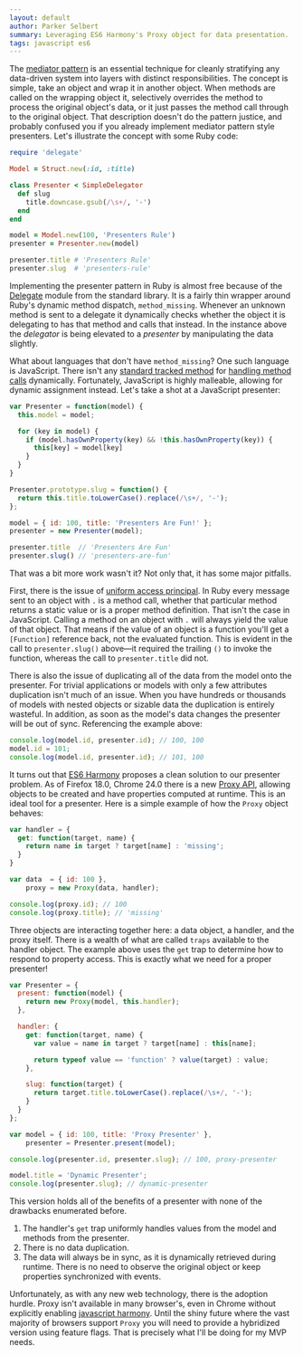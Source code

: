 ```yaml
---
layout: default
author: Parker Selbert
summary: Leveraging ES6 Harmony's Proxy object for data presentation.
tags: javascript es6
---
```


The [mediator pattern][1] is an essential technique for cleanly stratifying any
data-driven system into layers with distinct responsibilities. The concept is
simple, take an object and wrap it in another object. When methods are called on
the wrapping object it, selectively overrides the method to process the original
object's data, or it just passes the method call through to the original object.
That description doesn't do the pattern justice, and probably confused you if
you already implement mediator pattern style presenters. Let's illustrate the
concept with some Ruby code:

```ruby
require 'delegate'

Model = Struct.new(:id, :title)

class Presenter < SimpleDelegator
  def slug
    title.downcase.gsub(/\s+/, '-')
  end
end

model = Model.new(100, 'Presenters Rule')
presenter = Presenter.new(model)

presenter.title # 'Presenters Rule'
presenter.slug  # 'presenters-rule'
```

Implementing the presenter pattern in Ruby is almost free because of the
[Delegate][2] module from the standard library. It is a fairly thin wrapper
around Ruby's dynamic method dispatch, `method_missing`. Whenever an unknown
method is sent to a delegate it dynamically checks whether the object it is
delegating to has that method and calls that instead. In the instance above the
*delegator* is being elevated to a *presenter* by manipulating the data
slightly.

What about languages that don't have `method_missing`? One such language is
JavaScript. There isn't any [standard tracked method][3] for [handling method
calls][4] dynamically. Fortunately, JavaScript is highly malleable, allowing for
dynamic assignment instead. Let's take a shot at a JavaScript presenter:

```javascript
var Presenter = function(model) {
  this.model = model;

  for (key in model) {
    if (model.hasOwnProperty(key) && !this.hasOwnProperty(key)) {
      this[key] = model[key]
    }
  }
}

Presenter.prototype.slug = function() {
  return this.title.toLowerCase().replace(/\s+/, '-');
};

model = { id: 100, title: 'Presenters Are Fun!' };
presenter = new Presenter(model);

presenter.title  // 'Presenters Are Fun'
presenter.slug() // 'presenters-are-fun'
```

That was a bit more work wasn't it? Not only that, it has some major pitfalls.

First, there is the issue of [uniform access principal][5]. In Ruby every
message sent to an object with `.` is a method call, whether that particular
method returns a static value or is a proper method definition. That isn't the
case in JavaScript. Calling a method on an object with `.` will always yield the
value of that object. That means if the value of an object is a function you'll
get a `[Function]` reference back, not the evaluated function. This is evident
in the call to `presenter.slug()` above—it required the trailing `()` to invoke
the function, whereas the call to `presenter.title` did not.

There is also the issue of duplicating all of the data from the model onto the
presenter. For trivial applications or models with only a few attributes
duplication isn't much of an issue. When you have hundreds or thousands of
models with nested objects or sizable data the duplication is entirely wasteful.
In addition, as soon as the model's data changes the presenter will be out of
sync. Referencing the example above:

```javascript
console.log(model.id, presenter.id); // 100, 100
model.id = 101;
console.log(model.id, presenter.id); // 101, 100
```

It turns out that [ES6 Harmony][6] proposes a clean solution to our presenter
problem. As of Firefox 18.0, Chrome 24.0 there is a new [Proxy API][7], allowing
objects to be created and have properties computed at runtime. This is an ideal
tool for a presenter. Here is a simple example of how the `Proxy` object
behaves:

```javascript
var handler = {
  get: function(target, name) {
    return name in target ? target[name] : 'missing';
  }
}

var data  = { id: 100 },
    proxy = new Proxy(data, handler);

console.log(proxy.id); // 100
console.log(proxy.title); // 'missing'
```

Three objects are interacting together here: a data object, a handler, and the
proxy itself. There is a wealth of what are called `traps` available to the
handler object. The example above uses the `get` trap to determine how to
respond to property access. This is exactly what we need for a proper presenter!

```javascript
var Presenter = {
  present: function(model) {
    return new Proxy(model, this.handler);
  },

  handler: {
    get: function(target, name) {
      var value = name in target ? target[name] : this[name];

      return typeof value == 'function' ? value(target) : value;
    },

    slug: function(target) {
      return target.title.toLowerCase().replace(/\s+/, '-');
    }
  }
};

var model = { id: 100, title: 'Proxy Presenter' },
    presenter = Presenter.present(model);

console.log(presenter.id, presenter.slug); // 100, proxy-presenter

model.title = 'Dynamic Presenter';
console.log(presenter.slug); // dynamic-presenter
```

This version holds all of the benefits of a presenter with none of the drawbacks
enumerated before.

1. The handler's `get` trap uniformly handles values from the model and methods
   from the presenter.
2. There is no data duplication.
3. The data will always be in sync, as it is dynamically retrieved during
   runtime. There is no need to observe the original object or keep properties
   synchronized with events.

Unfortunately, as with any new web technology, there is the adoption hurdle.
Proxy isn't available in many browser's, even in Chrome without explicitly
enabling [javascript harmony][8]. Until the shiny future where the vast majority
of browsers support `Proxy` you will need to provide a hybridized version using
feature flags. That is precisely what I'll be doing for my MVP needs.

[1]: http://c2.com/cgi/wiki?MediatorPattern
[2]: http://www.ruby-doc.org/stdlib-1.9.3/libdoc/delegate/rdoc/SimpleDelegator.html
[3]: https://developer.mozilla.org/en-US/docs/Web/JavaScript/Reference/Global_Objects/Object/noSuchMethod
[4]: http://yehudakatz.com/2008/08/18/method_missing-in-javascript/
[5]: http://martinfowler.com/bliki/UniformAccessPrinciple.html
[6]: https://wiki.mozilla.org/ES6_plans
[7]: https://developer.mozilla.org/en-US/docs/Web/JavaScript/Reference/Global_Objects/Proxy
[8]: chrome://flags/#enable-javascript-harmony
